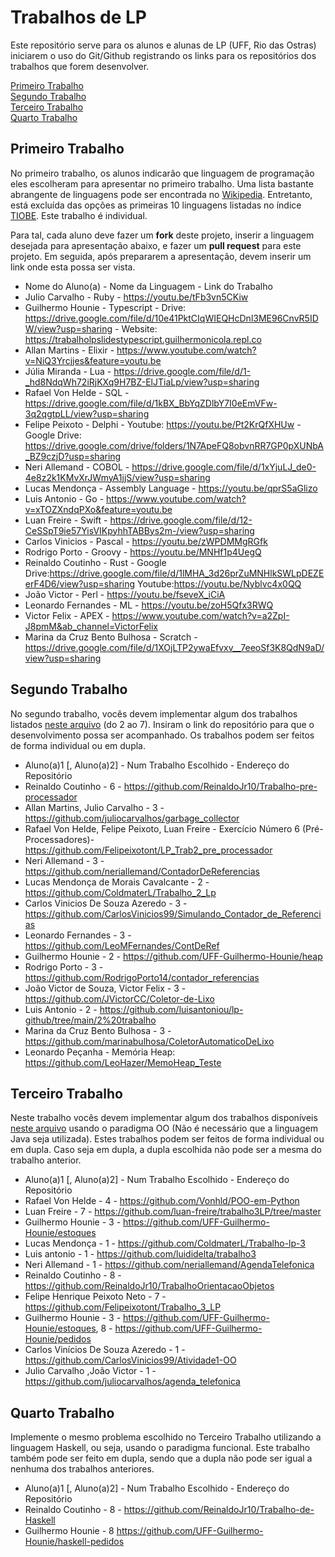 # Trabalhos de LP

Este repositório serve para os alunos e alunas de LP (UFF, Rio das Ostras) iniciarem o uso do Git/Github registrando os links para os repositórios dos trabalhos que forem desenvolver.

[Primeiro Trabalho](#primeiro-trabalho)\
[Segundo Trabalho](#segundo-trabalho)\
[Terceiro Trabalho](#terceiro-trabalho)\
[Quarto Trabalho](#quarto-trabalho)

## Primeiro Trabalho

No primeiro trabalho, os alunos indicarão que linguagem de programação eles escolheram para apresentar no primeiro trabalho. Uma lista bastante abrangente de linguagens pode ser encontrada no [Wikipedia](https://en.wikipedia.org/wiki/List_of_programming_languages). Entretanto, está excluída das opções as primeiras 10 linguagens listadas no índice [TIOBE](https://www.tiobe.com/tiobe-index/). Este trabalho é individual.

Para tal, cada aluno deve fazer um **fork** deste projeto, inserir a linguagem desejada para apresentação abaixo, e fazer um **pull request** para este projeto. Em seguida, após prepararem a apresentação, devem inserir um link onde esta possa ser vista.

* Nome do Aluno(a) - Nome da Linguagem - Link do Trabalho
* Julio Carvalho - Ruby - https://youtu.be/tFb3vn5CKiw
* Guilhermo Hounie - Typescript - Drive: https://drive.google.com/file/d/10e41PktCIqWIEQHcDnl3ME96CnvR5IDW/view?usp=sharing - Website: https://trabalholpslidestypescript.guilhermonicola.repl.co
* Allan Martins - Elixir - https://www.youtube.com/watch?v=NiQ3Yrcjjes&feature=youtu.be
* Júlia Miranda - Lua - https://drive.google.com/file/d/1-_hd8NdqWh72iRjKXq9H7BZ-ElJTiaLp/view?usp=sharing
* Rafael Von Helde - SQL - https://drive.google.com/file/d/1kBX_BbYqZDlbY7I0eEmVFw-3q2qgtpLL/view?usp=sharing
* Felipe Peixoto - Delphi - Youtube: https://youtu.be/Pt2KrQfXHUw - Google Drive: https://drive.google.com/drive/folders/1N7ApeFQ8obvnRR7GP0pXUNbA_BZ9czjD?usp=sharing
* Neri Allemand - COBOL - https://drive.google.com/file/d/1xYjuLJ_de0-4e8z2k1KMvXrJWmyA1jjS/view?usp=sharing
* Lucas Mendonça - Assembly Language - https://youtu.be/qprS5aGlizo
* Luis Antonio - Go - https://www.youtube.com/watch?v=xTOZXndqPXo&feature=youtu.be
* Luan Freire - Swift - https://drive.google.com/file/d/12-CeSSpT9ie57YisVIKpyhhTABBys2m-/view?usp=sharing
* Carlos Vinicios - Pascal - https://youtu.be/zWPDMMgRGfk
* Rodrigo Porto - Groovy - https://youtu.be/MNHf1p4UegQ
* Reinaldo Coutinho - Rust - Google Drive:https://drive.google.com/file/d/1lMHA_3d26prZuMNHlkSWLpDEZEerF4D6/view?usp=sharing  Youtube:https://youtu.be/Nyblvc4x0QQ
* João Victor - Perl - https://youtu.be/fseveX_iCiA
* Leonardo Fernandes - ML - https://youtu.be/zoH5Qfx3RWQ
* Victor Felix - APEX - https://www.youtube.com/watch?v=a2ZpI-J8pmM&ab_channel=VictorFelix
* Marina da Cruz Bento Bulhosa - Scratch - https://drive.google.com/file/d/1XOjLTP2ywaEfvxv__7eeoSf3K8QdN9aD/view?usp=sharing

## Segundo Trabalho

No segundo trabalho, vocês devem implementar algum dos trabalhos listados [neste arquivo](http://www2.ic.uff.br/~bazilio/cursos/lp/material/Trabalhos.pdf) (do 2 ao 7). Insiram o link do repositório para que o desenvolvimento possa ser acompanhado. Os trabalhos podem ser feitos de forma individual ou em dupla.

* Aluno(a)1 [, Aluno(a)2] - Num Trabalho Escolhido - Endereço do Repositório
* Reinaldo Coutinho  - 6 - https://github.com/ReinaldoJr10/Trabalho-pre-processador
* Allan Martins, Julio Carvalho - 3 - https://github.com/juliocarvalhos/garbage_collector
* Rafael Von Helde, Felipe Peixoto, Luan Freire - Exercício Número 6 (Pré-Processadores)- https://github.com/Felipeixotont/LP_Trab2_pre_processador
* Neri Allemand - 3 - https://github.com/neriallemand/ContadorDeReferencias
* Lucas Mendonça de Morais Cavalcante - 2 - https://github.com/ColdmaterL/Trabalho_2_Lp
* Carlos Vinicios De Souza Azeredo - 3 - https://github.com/CarlosVinicios99/Simulando_Contador_de_Referencias
* Leonardo Fernandes - 3 -https://github.com/LeoMFernandes/ContDeRef
* Guilhermo Hounie - 2 - https://github.com/UFF-Guilhermo-Hounie/heap
* Rodrigo Porto - 3 - https://github.com/RodrigoPorto14/contador_referencias
* João Victor de Souza, Victor Felix - 3 - https://github.com/JVictorCC/Coletor-de-Lixo
* Luis Antonio - 2 - https://github.com/luisantoniou/lp-github/tree/main/2%20trabalho
* Marina da Cruz Bento Bulhosa - 3 - https://github.com/marinabulhosa/ColetorAutomaticoDeLixo
* Leonardo Peçanha - Memória Heap: https://github.com/LeoHazer/MemoHeap_Teste

## Terceiro Trabalho

Neste trabalho vocês devem implementar algum dos trabalhos disponíveis [neste arquivo](http://www2.ic.uff.br/~bazilio/cursos/lp/material/ListaExerciciosProgOO.pdf) usando o paradigma OO (Não é necessário que a linguagem Java seja utilizada). Estes trabalhos podem ser feitos de forma individual ou em dupla. Caso seja em dupla, a dupla escolhida não pode ser a mesma do trabalho anterior.

- Aluno(a)1 [, Aluno(a)2] - Num Trabalho Escolhido - Endereço do Repositório
- Rafael Von Helde - 4 - https://github.com/Vonhld/POO-em-Python
- Luan Freire - 7 - https://github.com/luan-freire/trabalho3LP/tree/master
- Guilhermo Hounie - 3 - https://github.com/UFF-Guilhermo-Hounie/estoques
- Lucas Mendonça - 1 - https://github.com/ColdmaterL/Trabalho-lp-3
- Luis antonio - 1 - https://github.com/luididelta/trabalho3
- Neri Allemand - 1 - https://github.com/neriallemand/AgendaTelefonica
- Reinaldo Coutinho - 8 - https://github.com/ReinaldoJr10/TrabalhoOrientacaoObjetos
- Felipe Henrique Peixoto Neto - 7 - https://github.com/Felipeixotont/Trabalho_3_LP
- Guilhermo Hounie - 3 - https://github.com/UFF-Guilhermo-Hounie/estoques, 8 - https://github.com/UFF-Guilhermo-Hounie/pedidos
- Carlos Vinícios De Souza Azeredo - 1 - https://github.com/CarlosVinicios99/Atividade1-OO
- Julio Carvalho ,João Victor - 1 - https://github.com/juliocarvalhos/agenda_telefonica

## Quarto Trabalho

Implemente o mesmo problema escolhido no Terceiro Trabalho utilizando a linguagem Haskell, ou seja, usando o paradigma funcional. Este trabalho também pode ser feito em dupla, sendo que a dupla não pode ser igual a nenhuma dos trabalhos anteriores.

- Aluno(a)1 [, Aluno(a)2] - Num Trabalho Escolhido - Endereço do Repositório
- Reinaldo Coutinho - 8 - https://github.com/ReinaldoJr10/Trabalho-de-Haskell
- Guilhermo Hounie - 8 https://github.com/UFF-Guilhermo-Hounie/haskell-pedidos
